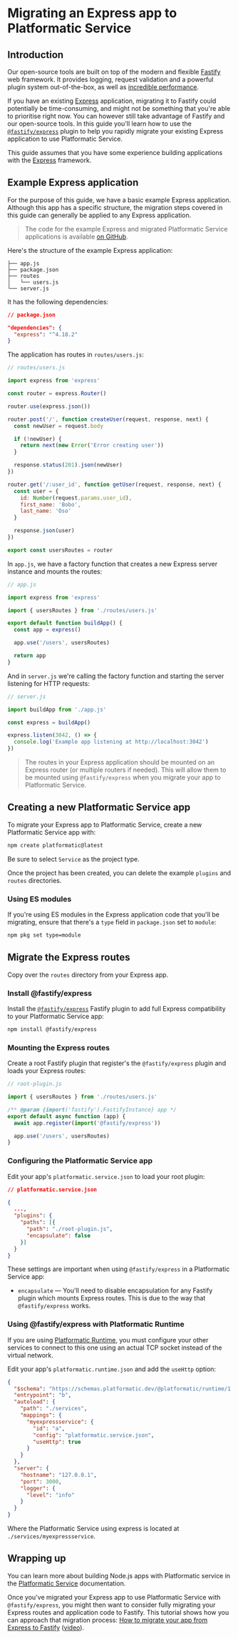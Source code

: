 # Migrating an Express app to Platformatic Service

## Introduction

Our open-source tools are built on top of the modern and flexible [Fastify](https://www.fastify.io/) web framework. It provides logging, request validation and a powerful plugin system out-of-the-box, as well as [incredible performance](https://www.fastify.io/benchmarks/).

If you have an existing [Express](http://expressjs.com/) application, migrating it to Fastify could potentially be time-consuming, and might not be something that you're able to prioritise right now. You can however still take advantage of Fastify and our open-source tools. In this guide you'll learn how to use the [`@fastify/express`](https://www.npmjs.com/package/@fastify/express) plugin to help you rapidly migrate your existing Express application to use Platformatic Service.

This guide assumes that you have some experience building applications with the [Express](https://expressjs.com/) framework.

## Example Express application

For the purpose of this guide, we have a basic example Express application. Although this app has a specific structure, the migration steps covered in this guide can generally be applied to any Express application.

> The code for the example Express and migrated Platformatic Service applications is available [on GitHub](https://github.com/platformatic/examples/tree/main/applications/deploy-express-app-platformatic-cloud).

Here's the structure of the example Express application:

```
├── app.js
├── package.json
├── routes
│   └── users.js
└── server.js
```

It has the following dependencies:

```json
// package.json

"dependencies": {
  "express": "^4.18.2"
}
```

The application has routes in `routes/users.js`:

```javascript
// routes/users.js

import express from 'express'

const router = express.Router()

router.use(express.json())

router.post('/', function createUser(request, response, next) {
  const newUser = request.body

  if (!newUser) {
    return next(new Error('Error creating user'))
  }

  response.status(201).json(newUser)
})

router.get('/:user_id', function getUser(request, response, next) {
  const user = {
    id: Number(request.params.user_id),
    first_name: 'Bobo',
    last_name: 'Oso'
  }

  response.json(user)
})

export const usersRoutes = router
```

In `app.js`, we have a factory function that creates a new Express server instance and mounts the routes:

```javascript
// app.js

import express from 'express'

import { usersRoutes } from './routes/users.js'

export default function buildApp() {
  const app = express()

  app.use('/users', usersRoutes)

  return app
}
```

And in `server.js` we're calling the factory function and starting the server listening for HTTP requests:

```javascript
// server.js

import buildApp from './app.js'

const express = buildApp()

express.listen(3042, () => {
  console.log('Example app listening at http://localhost:3042')
})
```

> The routes in your Express application should be mounted on an Express router (or multiple routers if needed). This will allow them to be mounted using `@fastify/express` when you migrate your app to Platformatic Service.

## Creating a new Platformatic Service app

To migrate your Express app to Platformatic Service, create a new Platformatic Service app with:

```bash
npm create platformatic@latest
```

Be sure to select `Service` as the project type.

Once the project has been created, you can delete the example `plugins` and `routes` directories.

### Using ES modules

If you're using ES modules in the Express application code that you'll be migrating, ensure that there's a `type` field in `package.json` set to `module`:

```bash
npm pkg set type=module
```

## Migrate the Express routes

Copy over the `routes` directory from your Express app.

### Install @fastify/express

Install the [`@fastify/express`](https://www.npmjs.com/package/@fastify/express) Fastify plugin to add full Express compatibility to your Platformatic Service app:

```bash
npm install @fastify/express
```

### Mounting the Express routes

Create a root Fastify plugin that register's the `@fastify/express` plugin and loads your Express routes:

```javascript
// root-plugin.js

import { usersRoutes } from './routes/users.js'

/** @param {import('fastify').FastifyInstance} app */
export default async function (app) {
  await app.register(import('@fastify/express'))

  app.use('/users', usersRoutes)
}
```

### Configuring the Platformatic Service app

Edit your app's `platformatic.service.json` to load your root plugin:

```json
// platformatic.service.json

{
  ...,
  "plugins": {
    "paths": [{
      "path": "./root-plugin.js",
      "encapsulate": false
    }]
  }
}
```

These settings are important when using `@fastify/express` in a Platformatic Service app:

- `encapsulate` — You'll need to disable encapsulation for any Fastify plugin which mounts Express routes. This is due to the way that `@fastify/express` works.

### Using @fastify/express with Platformatic Runtime

If you are using [Platformatic Runtime](/reference/runtime/introduction.md), you must configure your other services to connect to this one using an actual TCP socket
instead of the virtual network.

Edit your app's `platformatic.runtime.json` and add the `useHttp` option:

```json
{
  "$schema": "https://schemas.platformatic.dev/@platformatic/runtime/1.52.0.json",
  "entrypoint": "b",
  "autoload": {
    "path": "./services",
    "mappings": {
      "myexpressservice": {
        "id": "a",
        "config": "platformatic.service.json",
        "useHttp": true
      }
    }
  },
  "server": {
    "hostname": "127.0.0.1",
    "port": 3000,
    "logger": {
      "level": "info"
    }
  }
}
```

Where the Platformatic Service using express is located at `./services/myexpressservice`.

## Wrapping up

You can learn more about building Node.js apps with Platformatic service in the [Platformatic Service](https://docs.platformatic.dev/docs/reference/service/introduction) documentation.

Once you've migrated your Express app to use Platformatic Service with `@fastify/express`, you might then want to consider fully migrating your Express routes and application code to Fastify. This tutorial shows how you can approach that migration process: [How to migrate your app from Express to Fastify](https://simonplend.com/how-to-migrate-your-app-from-express-to-fastify/) ([video](https://simonplend.com/learning-fastify-how-to-migrate-your-app-from-express-to-fastify/)).
